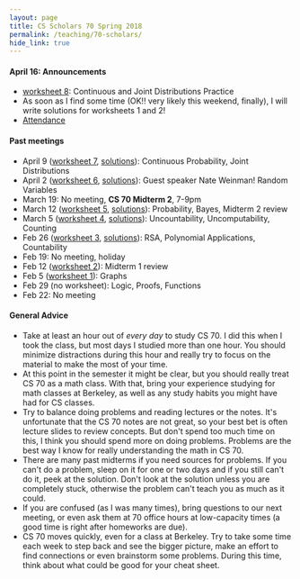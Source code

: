 ```yaml
---
layout: page
title: CS Scholars 70 Spring 2018
permalink: /teaching/70-scholars/
hide_link: true
---
```


#### April 16: Announcements

- [worksheet 8](ws8.pdf): Continuous and Joint Distributions Practice
- As soon as I find some time (OK!! very likely this weekend, finally), I will write solutions for worksheets 1 and 2!
- [Attendance](https://goo.gl/forms/Ls2zJdqSKTRJKG1Q2)


#### Past meetings

- April 9 ([worksheet 7](ws7.pdf), [solutions](ws7-sol.pdf)): Continuous Probability, Joint Distributions
- April 2 ([worksheet 6](ws6.pdf), [solutions](ws6-sol.pdf)): Guest speaker Nate Weinman! Random Variables
- March 19: No meeting, **CS 70 Midterm 2**, 7-9pm
- March 12 ([worksheet 5](ws5.pdf), [solutions](ws5-sol.pdf)): Probability, Bayes, Midterm 2 review
- March 5 ([worksheet 4](ws4.pdf), [solutions](ws4-sol.pdf)): Uncountability, Uncomputability, Counting
- Feb 26 ([worksheet 3](ws3.pdf), [solutions](ws3-sol.pdf)): RSA, Polynomial Applications, Countability
- Feb 19: No meeting, holiday
- Feb 12 ([worksheet 2](ws2.pdf)): Midterm 1 review
- Feb 5 ([worksheet 1](ws1.pdf)): Graphs
- Feb 29 (no worksheet): Logic, Proofs, Functions
- Feb 22: No meeting

#### General Advice
- Take at least an hour out of _every day_ to study CS 70. I did this when I took the class, but most days I studied more than one hour. You should minimize distractions during this hour and really try to focus on the material to make the most of your time.
- At this point in the semester it might be clear, but you should really treat CS 70 as a math class. With that, bring your experience studying for math classes
at Berkeley, as well as any study habits you might have had for CS classes.
- Try to balance doing problems and reading lectures or the notes. It's unfortunate that the CS 70 notes are not great, so your best bet is often lecture slides
to review concepts. But don't spend too much time on this, I think you should spend more on doing problems. Problems are the best way I know for really understanding the math in CS 70.
- There are many past midterms if you need sources for problems. If you can't do a problem, sleep on it for one or two days and if you still can't do it, peek at the solution. Don't look at the solution unless you are completely stuck, otherwise the problem can't teach you as much as it could.
- If you are confused (as I was many times), bring questions to our next meeting, or even ask them at 70 office hours at low-capacity times (a good time is right after homeworks are due).
- CS 70 moves quickly, even for a class at Berkeley. Try to take some time each week to step back and see the
bigger picture, make an effort to find connections or even brainstorm some problems. During this time, think about what could be good for your cheat sheet.

